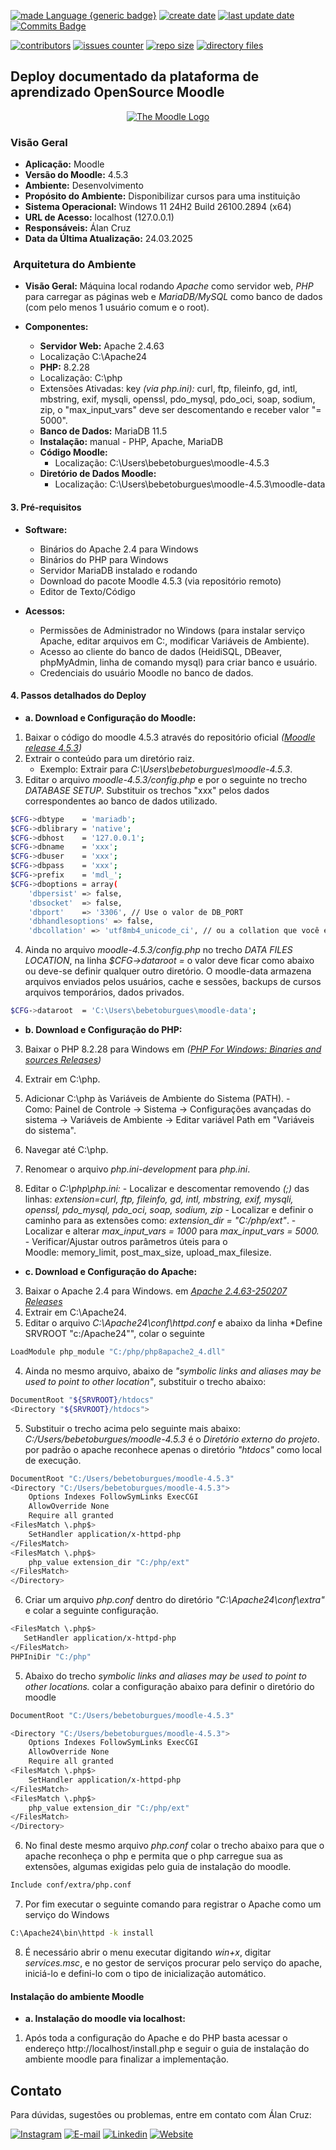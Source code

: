 [![made Language {generic badge}](https://img.shields.io/badge/Made%20with-Mardown-8A2BE2)](https://github.com/alanmugiwara)
[![create date](https://badges.pufler.dev/created/alanmugiwara/moodle-deploy?color=8A2BE2)](https://github.com/alanmugiwara)
[![last update date](https://badges.pufler.dev/Updated/alanmugiwara/moodle-deploy?color=8A2BE2)](https://github.com/alanmugiwara)
[![Commits Badge](https://img.shields.io/github/commit-activity/m/alanmugiwara/moodle-deploy?color=8A2BE2)](https://github.com/alanmugiwara)

[![contributors](https://img.shields.io/github/contributors/alanmugiwara/moodle-deploy?color=8A2BE2)](https://github.com/alanmugiwara)
[![issues counter](https://img.shields.io/github/issues/alanmugiwara/moodle-deploy?color=8A2BE2)](https://github.com/alanmugiwara)
[![repo size](https://img.shields.io/github/repo-size/alanmugiwara/moodle-deploy?color=8A2BE2)](https://github.com/alanmugiwara)
[![directory files](https://img.shields.io/github/directory-file-count/alanmugiwara/moodle-deploy?color=8A2BE2)](https://github.com/alanmugiwara)

## Deploy documentado da plataforma de aprendizado OpenSource Moodle
<p align="center"><a href="https://moodle.org" target="_blank" title="Moodle Website">
  <img src="https://raw.githubusercontent.com/moodle/moodle/main/.github/moodlelogo.svg" alt="The Moodle Logo">
</a></p>

### **Visão Geral**
-  **Aplicação:** Moodle
- **Versão do Moodle:** 4.5.3
- **Ambiente:** Desenvolvimento
- **Propósito do Ambiente:** Disponibilizar cursos para uma instituição
- **Sistema Operacional:** Windows 11 24H2 Build 26100.2894 (x64)
- **URL de Acesso:** localhost (127.0.0.1)
- **Responsáveis:** Álan Cruz
- **Data da Última Atualização:** 24.03.2025
###  **Arquitetura do Ambiente**

-  **Visão Geral:** Máquina local rodando *Apache* como servidor web, *PHP* para carregar as páginas web e *MariaDB/MySQL* como banco de dados (com pelo menos 1 usuário comum e o root).

- **Componentes:**
    - **Servidor Web:** Apache 2.4.63 
    - Localização C:\Apache24
    - **PHP:** 8.2.28
    - Localização: C:\php
    - Extensões Ativadas: key *(via php.ini):* curl, ftp, fileinfo, gd, intl, mbstring, exif, mysqli, openssl, pdo_mysql, pdo_oci, soap, sodium, zip, o "max_input_vars" deve ser descomentando e receber valor "= 5000".
     - **Banco de Dados:** MariaDB 11.5
	- **Instalação:** manual - PHP, Apache, MariaDB
    - **Código Moodle:**
        - Localização: C:\Users\bebetoburgues\moodle-4.5.3
    - **Diretório de Dados Moodle:** 
	    - Localização: C:\Users\bebetoburgues\moodle-4.5.3\moodle-data
#### **3. Pré-requisitos**

- **Software:**
    - Binários do Apache 2.4 para Windows
    - Binários do PHP para Windows 
    - Servidor MariaDB instalado e rodando
    - Download do pacote Moodle 4.5.3 (via repositório remoto)
    - Editor de Texto/Código
    
- **Acessos:**
    - Permissões de Administrador no Windows (para instalar serviço Apache, editar arquivos em C:\, modificar Variáveis de Ambiente).
    - Acesso ao cliente do banco de dados (HeidiSQL, DBeaver, phpMyAdmin, linha de comando mysql) para criar banco e usuário.
    - Credenciais do usuário Moodle no banco de dados.
#### **4. Passos detalhados do Deploy**

- **a. Download e Configuração do Moodle:**
1. Baixar o código do moodle 4.5.3 através do repositório oficial *([Moodle release 4.5.3](https://github.com/moodle/moodle/releases/tag/v4.5.3))*
2. Extrair o conteúdo para um diretório raiz.
    - Exemplo: Extrair para *C:\Users\bebetoburgues\moodle-4.5.3*.
3. Editar o arquivo *moodle-4.5.3/config.php* e por o seguinte no trecho *DATABASE SETUP*. Substituir os trechos "xxx" pelos dados correspondentes ao banco de dados utilizado.
   
``` bash
$CFG->dbtype    = 'mariadb';
$CFG->dblibrary = 'native';
$CFG->dbhost    = '127.0.0.1';  
$CFG->dbname    = 'xxx';    
$CFG->dbuser    = 'xxx'; 
$CFG->dbpass    = 'xxx';  
$CFG->prefix    = 'mdl_'; 
$CFG->dboptions = array(
    'dbpersist' => false,
    'dbsocket'  => false,
    'dbport'    => '3306', // Use o valor de DB_PORT
    'dbhandlesoptions' => false,
    'dbcollation' => 'utf8mb4_unicode_ci', // ou a collation que você está usando
```

4. Ainda no arquivo *moodle-4.5.3/config.php* no trecho *DATA FILES LOCATION*, na linha *$CFG->dataroot  =* o valor deve ficar como abaixo ou deve-se definir qualquer outro diretório. O moodle-data armazena arquivos enviados pelos usuários, cache e sessões, backups de cursos arquivos temporários, dados privados.

``` bash
$CFG->dataroot  = 'C:\Users\bebetoburgues\moodle-data';
```

- **b. Download e Configuração do PHP:**
3. Baixar o PHP 8.2.28 para Windows em *([PHP For Windows: Binaries and sources Releases](https://windows.php.net/download/))*
4. Extrair em C:\php.
5. Adicionar C:\php às Variáveis de Ambiente do Sistema (PATH).
        - Como: Painel de Controle -> Sistema -> Configurações avançadas do sistema -> Variáveis de Ambiente -> Editar variável Path em "Variáveis do sistema".
6. Navegar até C:\php.
7. Renomear o arquivo *php.ini-development* para *php.ini*.
        
8. Editar o *C:\php\php.ini:*
        - Localizar e descomentar removendo *(;)* das linhas: *extension=curl, ftp, fileinfo, gd, intl, mbstring, exif, mysqli, openssl, pdo_mysql, pdo_oci, soap, sodium, zip*
        - Localizar e definir o caminho para as extensões como: *extension_dir = "C:/php/ext"*.
        - Localizar e alterar *max_input_vars = 1000* para *max_input_vars = 5000.*
        - Verificar/Ajustar outros parâmetros úteis para o Moodle: memory_limit, post_max_size, upload_max_filesize.
- **c. Download e Configuração do Apache:**
3. Baixar o Apache 2.4 para Windows. em *[Apache 2.4.63-250207 Releases](https://www.apachelounge.com/download/)*
4. Extrair em C:\Apache24.
5. Editar o arquivo *C:\Apache24\conf\httpd.conf* e abaixo da linha *Define SRVROOT "c:/Apache24"", colar o seguinte

``` bash
LoadModule php_module "C:/php/php8apache2_4.dll"
```
4. Ainda no mesmo arquivo, abaixo de *"symbolic links and aliases may be used to point to other location"*, substituir o trecho abaixo:
``` bash
DocumentRoot "${SRVROOT}/htdocs"
<Directory "${SRVROOT}/htdocs">
```
5. Substituir o trecho acima pelo seguinte mais abaixo: *C:/Users/bebetoburgues/moodle-4.5.3* é o *Diretório externo do projeto*. por padrão o apache reconhece apenas o diretório *"htdocs"* como local de execução.
``` bash
DocumentRoot "C:/Users/bebetoburgues/moodle-4.5.3"
<Directory "C:/Users/bebetoburgues/moodle-4.5.3">
    Options Indexes FollowSymLinks ExecCGI
    AllowOverride None
    Require all granted
<FilesMatch \.php$>
    SetHandler application/x-httpd-php
</FilesMatch>
<FilesMatch \.php$>
    php_value extension_dir "C:/php/ext"
</FilesMatch>
</Directory>
```

6. Criar um arquivo *php.conf* dentro do diretório *"C:\Apache24\conf\extra"* e colar a seguinte configuração.

``` bash
<FilesMatch \.php$>
   SetHandler application/x-httpd-php
</FilesMatch>
PHPIniDir "C:/php"
```

5. Abaixo do trecho *symbolic links and aliases may be used to point to other locations.* colar a configuração abaixo para definir o diretório do moodle

``` bash
DocumentRoot "C:/Users/bebetoburgues/moodle-4.5.3"

<Directory "C:/Users/bebetoburgues/moodle-4.5.3">
    Options Indexes FollowSymLinks ExecCGI
    AllowOverride None
    Require all granted
<FilesMatch \.php$>
    SetHandler application/x-httpd-php
</FilesMatch>
<FilesMatch \.php$>
    php_value extension_dir "C:/php/ext"
</FilesMatch>
</Directory>
```

6. No final deste mesmo arquivo *php.conf* colar o trecho abaixo para que o apache reconheça o php e permita que o php carregue sua as extensões, algumas exigidas pelo guia de instalação do moodle.

``` bash
Include conf/extra/php.conf
```

7. Por fim executar o seguinte comando para registrar o Apache como um serviço do Windows 
``` bash
C:\Apache24\bin\httpd -k install
```
8. É necessário abrir o menu executar digitando *win+x*, digitar *services.msc*, e no gestor de serviços procurar pelo serviço do apache, iniciá-lo e defini-lo com o tipo de inicialização automático.
#### **Instalação do ambiente Moodle**

- **a. Instalação do moodle via localhost:**

1. Após toda a configuração do Apache e do PHP basta acessar o endereço http://localhost/install.php e seguir o guia de instalação do ambiente moodle para finalizar a implementação.

Contato
-------

Para dúvidas, sugestões ou problemas, entre em contato com Álan Cruz:

<a href="https://instagram.com/alancruz_tec" target="_blank"><img loading="lazy" src="https://img.shields.io/badge/-Instagram-%23E4405F?style=for-the-badge&logo=instagram&logoColor=white" alt="Instagram"></a>
<a href="mailto:contato@alancruz.tec.br"><img loading="lazy" src="https://img.shields.io/badge/E--Mail-D14836?style=for-the-badge&logo=gmail&logoColor=white" alt="E-mail"></a>
<a href="https://linkedin.com/in/alansilvadacruz" target="_blank"><img loading="lazy" src="https://img.shields.io/badge/-LinkedIn-%230077B5?style=for-the-badge&logo=linkedin&logoColor=white" alt="Linkedin"></a>
<a href="https://alancruz.tec.br" target="_blank"><img loading="lazy" src="https://img.shields.io/badge/-My%20Website-%230077B5?style=for-the-badge&logo=wordpress&logoColor=white" alt="Website"></a>

